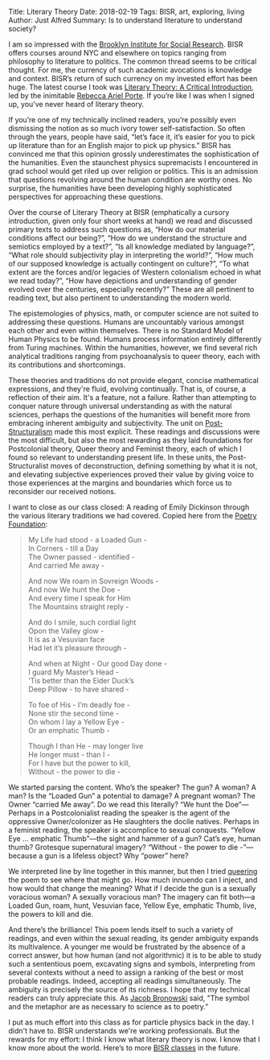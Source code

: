Title: Literary Theory
Date: 2018-02-19
Tags: BISR, art, exploring, living
Author: Just Alfred
Summary: Is to understand literature to understand society?

I am so impressed with the [Brooklyn Institute for Social Research](https://thebrooklyninstitute.com/about/).
BISR offers courses around NYC and elsewhere on topics ranging from philosophy to literature to politics.
The common thread seems to be critical thought.
For me, the currency of such academic avocations is knowledge and context.
BISR’s return of such currency on my invested effort has been huge.
The latest course I took was [Literary Theory: A Critical Introduction](https://thebrooklyninstitute.com/items/courses/literary-theory-critical-introduction/),
led by the inimitable [Rebecca Ariel Porte](https://thebrooklyninstitute.com/people/rebecca-ariel-porte/).
If you’re like I was when I signed up, you’ve never heard of literary theory.

If you’re one of my technically inclined readers,
you’re possibly even dismissing the notion as so much ivory tower self-satisfaction.
So often through the years, people have said,
“let’s face it, it’s easier for you to pick up literature than for an English major to pick up physics.”
BISR has convinced me that this opinion grossly underestimates the sophistication of the humanities.
Even the staunchest physics supremacists I encountered in grad school would get riled up over religion or politics.
This is an admission that questions revolving around the human condition are worthy ones.
No surprise, the humanities have been developing highly sophisticated perspectives for approaching these questions.

Over the course of Literary Theory at BISR
(emphatically a cursory introduction, given only four short weeks at hand)
we read and discussed primary texts to address such questions as,
“How do our material conditions affect our being?”,
“How do we understand the structure and semiotics employed by a text?”,
“Is all knowledge mediated by language?”,
“What role should subjectivity play in interpreting the world?”,
“How much of our supposed knowledge is actually contingent on culture?”,
“To what extent are the forces and/or legacies of Western colonialism echoed in what we read today?”,
“How have depictions and understanding of gender evolved over the centuries, especially recently?”
These are all pertinent to reading text, but also pertinent to understanding the modern world.

The epistemologies of physics, math, or computer science are not suited to addressing these questions.
Humans are uncountably various amongst each other and even within themselves.
There is no Standard Model of Human Physics to be found.
Humans process information entirely differently from Turing machines.
Within the humanities, however, we find several rich analytical traditions ranging from psychoanalysis to queer theory,
each with its contributions and shortcomings.

These theories and traditions do not provide elegant, concise mathematical expressions, and they're fluid, evolving continually.
That is, of course, a reflection of their aim.
It's a feature, not a failure.
Rather than attempting to conquer nature through universal understanding as with the natural sciences,
perhaps the questions of the humanities will benefit more from embracing inherent ambiguity and subjectivity.
The unit on [Post-Structuralism](http://www.philosophybasics.com/movements_poststructuralism.html) made this most explicit.
These readings and discussions were the most difficult,
but also the most rewarding as they laid foundations for
Postcolonial theory, Queer theory and Feminist theory,
each of which I found so relevant to understanding present life.
In these units, the Post-Structuralist moves of
deconstruction, defining something by what it is not, and elevating subjective experiences proved their value by
giving voice to those experiences at the margins and boundaries which force us to reconsider our received notions.

I want to close as our class closed:
A reading of Emily Dickinson through the various literary traditions we had covered.
Copied here from the [Poetry Foundation](https://www.poetryfoundation.org/poems/52737/my-life-had-stood-a-loaded-gun-764):

> My Life had stood - a Loaded Gun -<br>
> In Corners - till a Day<br>
> The Owner passed - identified -<br>
> And carried Me away -<br>
> 
> And now We roam in Sovreign Woods -<br>
> And now We hunt the Doe -<br>
> And every time I speak for Him<br>
> The Mountains straight reply -<br>
> 
> And do I smile, such cordial light<br>
> Opon the Valley glow -<br>
> It is as a Vesuvian face<br>
> Had let it’s pleasure through -<br>
> 
> And when at Night - Our good Day done -<br>
> I guard My Master’s Head -<br>
> ’Tis better than the Eider Duck’s<br>
> Deep Pillow - to have shared -<br>
> 
> To foe of His - I’m deadly foe -<br>
> None stir the second time -<br>
> On whom I lay a Yellow Eye -<br>
> Or an emphatic Thumb -<br>
> 
> Though I than He - may longer live<br>
> He longer must - than I -<br>
> For I have but the power to kill,<br>
> Without - the power to die -<br>

We started parsing the content.
Who’s the speaker? The gun? A woman? A man?
Is the “Loaded Gun” a potential to damage? A pregnant woman?
The Owner “carried Me away”. Do we read this literally?
“We hunt the Doe”—Perhaps in a Postcolonialist reading
the speaker is the agent of the oppressive Owner/colonizer as He slaughters the docile natives.
Perhaps in a feminist reading, the speaker is accomplice to sexual conquests.
“Yellow Eye … emphatic Thumb”—the sight and hammer of a gun? Cat’s eye, human thumb? Grotesque supernatural imagery?
“Without - the power to die -”—because a gun is a lifeless object?
Why “power” here?

We interpreted line by line together in this manner,
but then I tried [queering](https://en.wikipedia.org/wiki/Queering) the poem to see where that might go.
How much innuendo can I inject, and how would that change the meaning?
What if I decide the gun is a sexually voracious woman?
A sexually voracious man?
The imagery can fit both—a Loaded Gun, roam, hunt, Vesuvian face, Yellow Eye, emphatic Thumb, live, the powers to kill and die.

And there’s the brilliance!
This poem lends itself to such a variety of readings,
and even within the sexual reading, its gender ambiguity expands its multivalence.
A younger me would be frustrated by the absence of a correct answer,
but how human (and not algorithmic) it is to be able to study such a sententious poem,
excavating signs and symbols,
interpreting from several contexts without a need to assign a ranking of the best or most probable readings.
Indeed, accepting all readings simultaneously.
The ambiguity is precisely the source of its richness.
I hope that my technical readers can truly appreciate this.
As [Jacob Bronowski](https://en.wikipedia.org/wiki/Jacob_Bronowski) said,
"The symbol and the metaphor are as necessary to science as to poetry.”

I put as much effort into this class as for particle physics back in the day.
I didn't have to. BISR understands we're working professionals.
But the rewards for my effort:
I think I know what literary theory is now.
I know that I know more about the world.
Here’s to more [BISR classes](https://thebrooklyninstitute.com/current-courses/) in the future.
